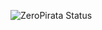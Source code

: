 ![ZeroPirata Status](https://github-readme-stats.vercel.app/api?username=ZeroPirata&show_icons=true&theme=dark)
